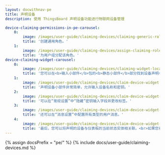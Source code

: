 ```yaml
---
layout: docwithnav-pe
title: 声明设备
description: 使用 ThingsBoard 声明设备功能进行物联网设备管理

device-claiming-permissions-in-pe-carousel:
    0:
        image: /images/user-guide/claiming-devices/claiming-generic-role.png
        title: '创建通用角色。'
    1:
        image: /images/user-guide/claiming-devices/assign-claiming-role.png
        title: '为用户组分配该角色。'
device-claiming-widget-carousel:
    0:
        image: /images/user-guide/claiming-devices/claiming-widget-location.png
        title: '您可以在<b>输入小部件</b>包的<b>静态小部件</b>部分找到设备声明小部件。'
    1:
        image: /images/user-guide/claiming-devices/claim-device-widget.png
        title: '声明设备小部件非常简单，允许输入设备名称和密钥。'
    2:
        image: /images/user-guide/claiming-devices/claim-device-widget-advanced-settings.png
        title: '可以在“常规设置”中“隐藏”密钥输入字段并更改标签。'
    3:
        image: /images/user-guide/claiming-devices/claim-device-widget-message-settings.png
        title: '还可以在“消息设置”中配置所有类型的用户消息。'
    4:
        image: /images/user-guide/claiming-devices/claim-device-widget-relation-settings.png
        title: '最后，您可以将声明的设备与仪表板的当前状态实体相关联。<br>如果您有多个资产并希望将设备与其中一个相关联，这将非常有用。'
---
```


{% assign docsPrefix = "pe/" %}
{% include docs/user-guide/claiming-devices.md %}